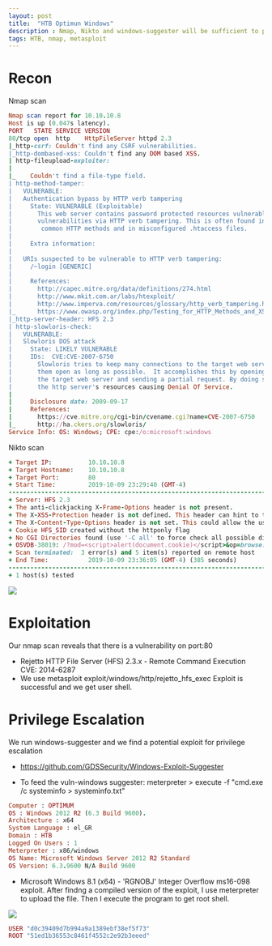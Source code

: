```yaml
---
layout: post
title:  "HTB Optimun Windows"
description : Nmap, Nikto and windows-suggester will be sufficient to pawn the box! 
tags: HTB, nmap, metasploit
---
```

# Recon
Nmap scan
```ruby
Nmap scan report for 10.10.10.8
Host is up (0.047s latency).
PORT   STATE SERVICE VERSION
80/tcp open  http    HttpFileServer httpd 2.3
|_http-csrf: Couldn't find any CSRF vulnerabilities.
|_http-dombased-xss: Couldn't find any DOM based XSS.
| http-fileupload-exploiter: 
|   
|_    Couldn't find a file-type field.
| http-method-tamper: 
|   VULNERABLE:
|   Authentication bypass by HTTP verb tampering
|     State: VULNERABLE (Exploitable)
|       This web server contains password protected resources vulnerable to authentication bypass
|       vulnerabilities via HTTP verb tampering. This is often found in web servers that only limit access to the
|        common HTTP methods and in misconfigured .htaccess files.
|              
|     Extra information:
|       
|   URIs suspected to be vulnerable to HTTP verb tampering:
|     /~login [GENERIC]
|   
|     References:
|       http://capec.mitre.org/data/definitions/274.html
|       http://www.mkit.com.ar/labs/htexploit/
|       http://www.imperva.com/resources/glossary/http_verb_tampering.html
|_      https://www.owasp.org/index.php/Testing_for_HTTP_Methods_and_XST_%28OWASP-CM-008%29
|_http-server-header: HFS 2.3
| http-slowloris-check: 
|   VULNERABLE:
|   Slowloris DOS attack
|     State: LIKELY VULNERABLE
|     IDs:  CVE:CVE-2007-6750
|       Slowloris tries to keep many connections to the target web server open and hold
|       them open as long as possible.  It accomplishes this by opening connections to
|       the target web server and sending a partial request. By doing so, it starves
|       the http server's resources causing Denial Of Service.
|       
|     Disclosure date: 2009-09-17
|     References:
|       https://cve.mitre.org/cgi-bin/cvename.cgi?name=CVE-2007-6750
|_      http://ha.ckers.org/slowloris/
Service Info: OS: Windows; CPE: cpe:/o:microsoft:windows
```
Nikto scan
```ruby
+ Target IP:          10.10.10.8
+ Target Hostname:    10.10.10.8
+ Target Port:        80
+ Start Time:         2019-10-09 23:29:40 (GMT-4)
---------------------------------------------------------------------------
+ Server: HFS 2.3
+ The anti-clickjacking X-Frame-Options header is not present.
+ The X-XSS-Protection header is not defined. This header can hint to the user agent to protect against some forms of XSS
+ The X-Content-Type-Options header is not set. This could allow the user agent to render the content of the site in a different fashion to the MIME type
+ Cookie HFS_SID created without the httponly flag
+ No CGI Directories found (use '-C all' to force check all possible dirs)
+ OSVDB-38019: /?mod=<script>alert(document.cookie)</script>&op=browse: Sage 1.0b3 is vulnerable to Cross Site Scripting (XSS). http://www.cert.org/advisories/CA-2000-02.html.
+ Scan terminated:  3 error(s) and 5 item(s) reported on remote host
+ End Time:           2019-10-09 23:36:05 (GMT-4) (385 seconds)
---------------------------------------------------------------------------
+ 1 host(s) tested
```
![](https://lh3.googleusercontent.com/6PdEmUJWCFUra6_unjn4CcPgMIKPZwvalE904fv4mHMiEtfzK5IAiW6VKagUOKdDoCLo0O-GbHCvjlLGLbZTJC8KhEDeVIdvV4f5GvCPHuAn_6wL197gDcDNwIZAnpe14o9sbUEuFqMwGxwLlUdvP7Q2ips2WspJWGIKsPEGe4dj3QW3GcX-Vq3O3DoWB9RI6TahiMxzlEMs5M9nVMb-kFUPySzAtG7GfUQraKoWSFzrWltCAeP9JbS8lG7Q6D19YfE9vB8yX1fGaHi0Fx9sWeTmGKZ18M6mEVX8xM-HeDxuvLWeSHpbXiPBZsP3d64lfCkXfhLnU7w3_CgeNFPuMXrveDFA79Nr4WJMJJg6MiCx-i4feDyPKGZFfn3E65ANo1-4kiReOcVWywnt357AUgskpG3xOA1DO7zpq9Hl7rH9XHHokdkU33DGxsroU2ud4I_Wph7H1_5ky0QY3bjOv2JuO4XRDuhDODuXubhG_4uMJzO9PGzpn2QX7aOVkgUnuhKJLjgUg-znjsGKe9unvlqeT9BHrgeRX-2y2jHeRI0_XpdpId2tXe96ibZOK5k2ExL2eVPwqjgAiELEwJrvcCOvlaWeGYOKvLeEtewbBIg9DqZKsk3OmgONeJBdc7OC81xPmwTTTLeRqy0RI_0RTxo3HJZyjqdQHrSO-LKZnw8NugCNBpLOkqc=w1259-h412-no)


# Exploitation

Our nmap scan reveals that there is a vulnerability on port:80
- Rejetto HTTP File Server (HFS) 2.3.x - Remote Command Execution CVE: 2014-6287
- We use metasploit  exploit/windows/http/rejetto_hfs_exec
Exploit is successful and we get user shell. 

# Privilege Escalation
We run windows-suggester and we find a potential exploit for privilege escalation

* https://github.com/GDSSecurity/Windows-Exploit-Suggester
- To feed the vuln-windows suggester: meterpreter > execute -f "cmd.exe /c systeminfo > systeminfo.txt"

```ruby
Computer : OPTIMUM
OS : Windows 2012 R2 (6.3 Build 9600).
Architecture : x64
System Language : el_GR
Domain : HTB
Logged On Users : 1
Meterpreter : x86/windows
OS Name: Microsoft Windows Server 2012 R2 Standard
OS Version: 6.3.9600 N/A Build 9600
```
- Microsoft Windows 8.1 (x64) - 'RGNOBJ' Integer Overflow ms16-098 exploit.
After findng a compiled version of the exploit, I use meterpreter to upload the file. Then I execute the program to get root shell.

![](https://lh3.googleusercontent.com/j2hsNUlTEZDsi-UroLewVCAq6XMLje_Xl_HirtcoOYhtJ-RNDn96HoUDKhB7Mp54JMApe_6ob4qV60BYEDu_czi1ICA53I2mXoTkKXgi9VGEnp4MEi7zDh7NK6Wul8BpPM7IaPttAbDNoJC_C86_aKAuc53xRF2YbwHI7L11c4mTEoMC1iHfMZvcHDzQCsVq-gd0aD0ZLyUTwekLRzLg6XMIEzc8KO4ewBG_A37No-ez64vTdtoR39No-fIb6MLMnpRbrM1n2ByMDY-_4ZAofz5xFU-PqZ3bIkysRuI9H5smS_1tUc_LkZ71W4jH0QWtixrOFpAQtstn3JmcGITRoWL5xU1gpD4B16YJtxDTzkZD19jQ5cCQ9LTIHSOYmsoWtXyKCBstWqi__4FYthkrFh8V0mMM0RcesllvLh7zdsRT9H8JWn8Akws9ixJEspk9IQ__DkEQ0LxTdtu-4_55kHxqzqZhcOFFTLLD8P4TyMTH8_he0paLFcs9QHcRw-LaQ8KhDK9ItSLTr7wTRpXS3d_jEIOxk9DhNHFpUH39cuCuszgGJk4bUYFylKjefmM7bREoWDV1yPezwefPikMtR9LpOgcXfGJTzJR2iRlpghofhDMiNRGqcBteEXDI0BoFw8WI2k0rBqWEcYGyBDjbcnHyAdV3SuGdgJtdDJHnnXzG2tp7sE5Sz2g=w428-h465-no)
```ruby
USER "d0c39409d7b994a9a1389ebf38ef5f73"
ROOT "51ed1b36553c8461f4552c2e92b3eeed"



